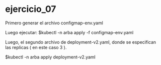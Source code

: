 # ejercicio_07

Primero generar el archivo configmap-env.yaml

Luego ejecutar: $kubectl -n arba apply -f configmap-env.yaml
  
  
 Luego, el segundo archivo de deployment-v2.yaml, donde se especifican las replicas ( en este caso 3 ).
  
  
$kubectl -n arba apply deployment-v2.yaml
  
